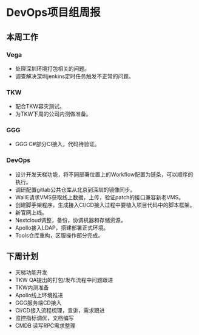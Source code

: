 # DevOps项目组周报

## 本周工作

### Vega

* 处理深圳环境打包相关的问题。
* 调查解决深圳jenkins定时任务触发不正常的问题。

### TKW

* 配合TKW容灾测试。
* 为TKW下周的公司内测做准备。

### GGG

* GGG C#部分CI接入，代码待验证。

### DevOps

* 设计开发天梯功能，将不同部署位置上的Workflow配置为链条，可以顺序的执行。
* 调研配置gitlab公共仓库从北京到深圳的镜像同步。
* WallE请求VMS获取线上数据，上传，验证patch的接口兼容新老VMS。
* 创建脚手架程序，生成接入CI/CD接入过程中要植入项目代码中的脚本框架。
* 新官网上线。
* Nextcloud调整，备份，协调机器和存储资源。
* Apollo接入LDAP，搭建部署正式环境。
* Tools仓库重构，区服操作部分完成。

## 下周计划

* 天梯功能开发
* TKW QA提出的打包/发布流程中问题跟进
* TKW内测准备
* Apollo线上环境推进
* GGG服务端CD接入
* CI/CD接入流程梳理，宣讲，需求跟进
* 监控指标调优，文档编写
* CMDB 读写RPC需求整理
